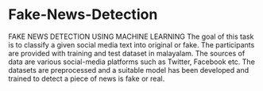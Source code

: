 # Fake-News-Detection
FAKE NEWS DETECTION USING MACHINE LEARNING
The goal of this task is to classify a given social media text into original or fake. 
The participants are provided with training and test dataset in malayalam.
The sources of data are various social-media platforms such as Twitter, Facebook etc. 
The datasets are preprocessed and a suitable model has been developed and trained to detect a piece of news is fake or real.

